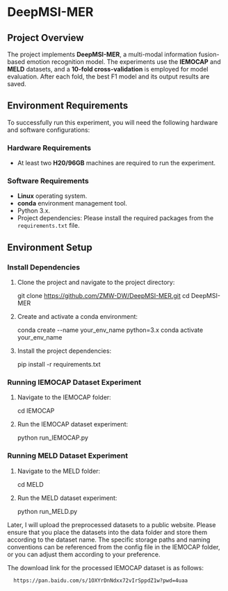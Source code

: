# DeepMSI-MER

## Project Overview

The project implements **DeepMSI-MER**, a multi-modal information fusion-based emotion recognition model. The experiments use the **IEMOCAP** and **MELD** datasets, and a **10-fold cross-validation** is employed for model evaluation. After each fold, the best F1 model and its output results are saved.

## Environment Requirements

To successfully run this experiment, you will need the following hardware and software configurations:

### Hardware Requirements
- At least two **H20/96GB** machines are required to run the experiment.

### Software Requirements
- **Linux** operating system.
- **conda** environment management tool.
- Python 3.x.
- Project dependencies: Please install the required packages from the `requirements.txt` file.

## Environment Setup

### Install Dependencies

1. Clone the project and navigate to the project directory:

   git clone https://github.com/ZMW-DW/DeepMSI-MER.git
   cd DeepMSI-MER
   
2. Create and activate a conda environment:
   
   conda create --name your_env_name python=3.x
   conda activate your_env_name

3. Install the project dependencies:

   pip install -r requirements.txt

### Running IEMOCAP Dataset Experiment

1. Navigate to the IEMOCAP folder:
   
   cd IEMOCAP
   
2. Run the IEMOCAP dataset experiment:
   
   python run_IEMOCAP.py

### Running MELD Dataset Experiment

1. Navigate to the MELD folder:
   
   cd MELD
   
2. Run the MELD dataset experiment:
   
   python run_MELD.py

Later, I will upload the preprocessed datasets to a public website. Please ensure that you place the datasets into the data folder and store them according to the dataset name. The specific storage paths and naming conventions can be referenced from the config file in the IEMOCAP folder, or you can adjust them according to your preference.


The download link for the processed IEMOCAP dataset is as follows:

      https://pan.baidu.com/s/1OXYrDnNdxx72vIrSppdZ1w?pwd=4uaa

